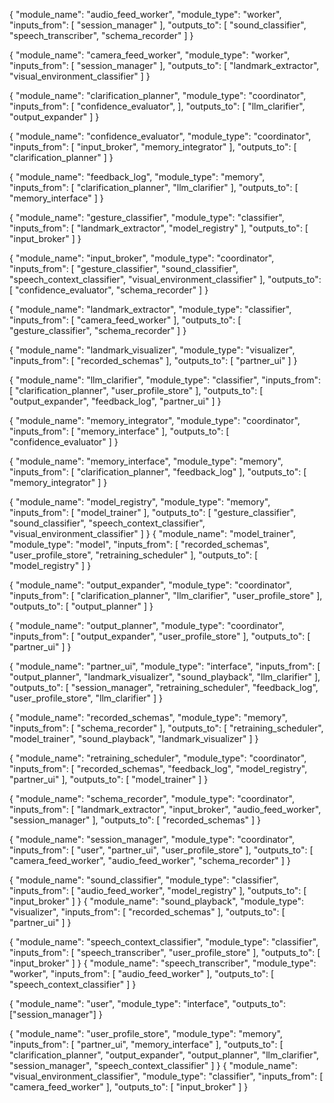 {
    "module_name": "audio_feed_worker",
    "module_type": "worker",
    "inputs_from": [
        "session_manager"
    ],
    "outputs_to": [
        "sound_classifier",
        "speech_transcriber",
        "schema_recorder"
    ]
}

{
    "module_name": "camera_feed_worker",
    "module_type": "worker",
    "inputs_from": [
        "session_manager"
    ],
    "outputs_to": [
        "landmark_extractor",
        "visual_environment_classifier"
    ]
}

{
    "module_name": "clarification_planner",
    "module_type": "coordinator",
    "inputs_from": [
        "confidence_evaluator",
    ],
    "outputs_to": [
        "llm_clarifier",
        "output_expander"
    ]
}

{
    "module_name": "confidence_evaluator",
    "module_type": "coordinator",
    "inputs_from": [
        "input_broker",
        "memory_integrator"
    ],
    "outputs_to": [
        "clarification_planner"
    ]
}


{
  "module_name": "feedback_log",
  "module_type": "memory",
  "inputs_from": [
    "clarification_planner",
    "llm_clarifier"
  ],
  "outputs_to": [
    "memory_interface"
  ]
}



{
    "module_name": "gesture_classifier",
    "module_type": "classifier",
    "inputs_from": [
        "landmark_extractor",
        "model_registry"
    ],
    "outputs_to": [
        "input_broker"
    ]
}

{
  "module_name": "input_broker",
  "module_type": "coordinator",
  "inputs_from": [
    "gesture_classifier",
    "sound_classifier",
    "speech_context_classifier",
    "visual_environment_classifier"
  ],
  "outputs_to": [
    "confidence_evaluator",
    "schema_recorder"
  ]
}

{
    "module_name": "landmark_extractor",
    "module_type": "classifier",
    "inputs_from": [
        "camera_feed_worker"
    ],
    "outputs_to": [
        "gesture_classifier",
        "schema_recorder"
    ]
}

{
    "module_name": "landmark_visualizer",
    "module_type": "visualizer",
    "inputs_from": [
        "recorded_schemas"
    ],
    "outputs_to": [
      "partner_ui"
    ]
}

{
    "module_name": "llm_clarifier",
    "module_type": "classifier",
    "inputs_from": [
        "clarification_planner",
        "user_profile_store"
    ],
    "outputs_to": [
        "output_expander",
        "feedback_log",
        "partner_ui"
    ]
}

{
    "module_name": "memory_integrator",
    "module_type": "coordinator",
    "inputs_from": [
        "memory_interface"
    ],
    "outputs_to": [
        "confidence_evaluator"
    ]
}

{
    "module_name": "memory_interface",
    "module_type": "memory",
    "inputs_from": [
        "clarification_planner",
        "feedback_log"
    ],
    "outputs_to": [
        "memory_integrator"
    ]
}

{
    "module_name": "model_registry",
    "module_type": "memory",
    "inputs_from": [
        "model_trainer"
    ],
    "outputs_to": [
        "gesture_classifier",
        "sound_classifier",
        "speech_context_classifier",
        "visual_environment_classifier"
    ]
}
{
    "module_name": "model_trainer",
    "module_type": "model",
    "inputs_from": [
        "recorded_schemas",
        "user_profile_store",
        "retraining_scheduler"
    ],
    "outputs_to": [
        "model_registry"
    ]
}


{
    "module_name": "output_expander",
    "module_type": "coordinator",
    "inputs_from": [
        "clarification_planner",
        "llm_clarifier",
        "user_profile_store"
    ],
    "outputs_to": [
        "output_planner"
    ]
}

{
    "module_name": "output_planner",
    "module_type": "coordinator",
    "inputs_from": [
        "output_expander",
        "user_profile_store"
    ],
    "outputs_to": [
        "partner_ui"
    ]
}

{
    "module_name": "partner_ui",
    "module_type": "interface",
    "inputs_from": [
        "output_planner",
        "landmark_visualizer",
        "sound_playback",
        "llm_clarifier"
    ],
    "outputs_to": [
        "session_manager",
        "retraining_scheduler",
        "feedback_log",
        "user_profile_store",
        "llm_clarifier"
    ]
}

{
  "module_name": "recorded_schemas",
  "module_type": "memory",
  "inputs_from": [
    "schema_recorder"
  ],
  "outputs_to": [
    "retraining_scheduler",
    "model_trainer",
    "sound_playback",
    "landmark_visualizer"
  ]
}



{
  "module_name": "retraining_scheduler",
  "module_type": "coordinator",
  "inputs_from": [
    "recorded_schemas",
    "feedback_log",
    "model_registry",
    "partner_ui"
  ],
  "outputs_to": [
    "model_trainer"
  ]
}



{
  "module_name": "schema_recorder",
  "module_type": "coordinator",
  "inputs_from": [
    "landmark_extractor",
    "input_broker",
    "audio_feed_worker",
    "session_manager"
  ],
  "outputs_to": [
    "recorded_schemas"
  ]
}

{
  "module_name": "session_manager",
  "module_type": "coordinator",
  "inputs_from": [
    "user",
    "partner_ui",
    "user_profile_store"
  ],
  "outputs_to": [
    "camera_feed_worker",
    "audio_feed_worker",
    "schema_recorder"
  ]
}


{
  "module_name": "sound_classifier",
  "module_type": "classifier",
  "inputs_from": [
    "audio_feed_worker",
    "model_registry"
  ],
  "outputs_to": [
    "input_broker"
  ]
}
{
  "module_name": "sound_playback",
  "module_type": "visualizer",
  "inputs_from": [
    "recorded_schemas"
  ],
  "outputs_to": [
    "partner_ui"
  ]
}

{
  "module_name": "speech_context_classifier",
  "module_type": "classifier",
  "inputs_from": [
    "speech_transcriber",
    "user_profile_store"
  ],
  "outputs_to": [
    "input_broker"
  ]
}
{
  "module_name": "speech_transcriber",
  "module_type": "worker",
  "inputs_from": [
    "audio_feed_worker"
  ],
  "outputs_to": [
    "speech_context_classifier"
  ]
}

{
  "module_name": "user",
  "module_type": "interface",
  "outputs_to": ["session_manager"]
}


{
  "module_name": "user_profile_store",
  "module_type": "memory",
  "inputs_from": [
    "partner_ui",
    "memory_interface"
  ],
  "outputs_to": [
    "clarification_planner",
    "output_expander",
    "output_planner",
    "llm_clarifier",
    "session_manager",
    "speech_context_classifier"
  ]
}
{
  "module_name": "visual_environment_classifier",
  "module_type": "classifier",
  "inputs_from": [
    "camera_feed_worker"
  ],
  "outputs_to": [
    "input_broker"
  ]
}
